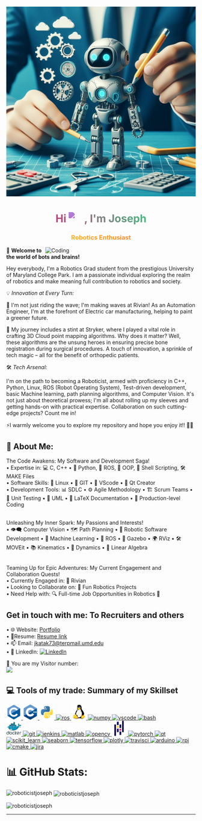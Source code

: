 <!-- Banner -->
![MasterHead](https://github.com/roboticistjoseph/roboticistjoseph/blob/main/pencil_robot.jpg)

<!-- [![MasterHead](https://drive.google.com/uc?export=view&id=1-xC8fH0sV0luZVy6TMyYFT2hy45MOz5N)]
<img align="middle" alt="Banner" width="400" src="https://drive.google.com/uc?export=view&id=1-xC8fH0sV0luZVy6TMyYFT2hy45MOz5N"> -->

<!-- Heading -->
<h1 align="center" style="background: linear-gradient(45deg, #FF0080, #00FF80);-webkit-background-clip: text;color: transparent;">Hi <img src="https://user-images.githubusercontent.com/1303154/88677602-1635ba80-d120-11ea-84d8-d263ba5fc3c0.gif" width="28px" height="28px" alt="hi" style="filter: invert(40%) sepia(60%) saturate(800%) hue-rotate(220deg) brightness(90%) contrast(85%);">, I'm Joseph </h1>

<!-- SUBTITLE -->
<h3 align="center" style="background: linear-gradient(45deg, #FFD700, #FF6347);-webkit-background-clip: text;color: transparent;">Robotics Enthusiast</h3>

<!-- Image -->
<!-- https://drive.google.com/uc?export=view&id=<FILE_ID> -->
<img align="right" alt="Coding" width="400" width="500" src="https://user-images.githubusercontent.com/74038190/212748842-9fcbad5b-6173-4175-8a61-521f3dbb7514.gif">


<!-- Description -->
🤖 **Welcome to the world of bots and brains!**

Hey everybody, I'm a Robotics Grad student from the prestigious University of Maryland College Park. I am a passionate individual exploring the realm of robotics and make meaning full contribution to robotics and society.

💡 *Innovation at Every Turn:*

🚗 I'm not just riding the wave; I'm making waves at Rivian! As an Automation Engineer, I'm at the forefront of Electric car manufacturing, helping to paint a greener future.

🏥 My journey includes a stint at Stryker, where I played a vital role in crafting 3D Cloud point mapping algorithms. Why does it matter? Well, these algorithms are the unsung heroes in ensuring precise bone registration during surgical procedures. A touch of innovation, a sprinkle of tech magic – all for the benefit of orthopedic patients.

🛠️ *Tech Arsenal:*

I'm on the path to becoming a Roboticist, armed with proficiency in C++, Python, Linux, ROS (Robot Operating System), Test-driven development, basic Machine learning, path planning algorithms, and Computer Vision. It's not just about theoretical prowess; I'm all about rolling up my sleeves and getting hands-on with practical expertise. Collaboration on such cutting-edge projects? Count me in!

⚡I warmly welcome you to explore my repository and hope you enjoy it!! 🤖✨

<!-- Skills -->
## 💫 About Me:
The Code Awakens: My Software and Development Saga! <br>
    • Expertise in: 💻 C, C++ • 🐍 Python, 🤖 ROS, 🧬 OOP, 📜 Shell Scripting, 🛠️ MAKE Files <br>
    • Software Skills: 🐧 Linux • 🐙 GIT • 🚀 VScode • 📝 Qt Creator <br>
    • Development Tools: 📊 SDLC • ⚙️ Agile Methodology • 🏗️ Scrum Teams • 🧪 Unit Testing • 📝 UML • 📄 LaTeX Documentation • 🚀 Production-level Coding

<br>Unleashing My Inner Spark: My Passions and Interests!<br>
    • 👁️‍🗨️ Computer Vision • 🗺️ Path Planning • 🤖 Robotic Software Development • 🤖 Machine Learning • 🤖 ROS • 🏢 Gazebo • 🌍 RViz • 🛠️ MOVEit • 📚 Kinematics • 🔩 Dynamics • 🔢 Linear Algebra<br>

<br>Teaming Up for Epic Adventures: My Current Engagement and Collaboration Quests!<br>
    • Currently Engaged in: 🐜 Rivian<br> 
    • Looking to Collaborate on: 👯 Fun Robotics Projects<br>
    • Need Help with: 🔍 Full-time Job Opportunities in Robotics 🤝 <br> 


<!-- Contact -->
## Get in touch with me: To Recruiters and others
• 🌐 Website: [Portfolio](https://josephkatakam.vercel.app/) <br>
• 📎Resume: [Resume link](https://drive.google.com/file/d/1TV_MRC_-RoMHQ8HcAx6Z61PMOKWH3F82/view?usp=sharing) <br>
• 📫 Email: jkatak73@terpmail.umd.edu <br>
• 🔗 LinkedIn: [![LinkedIn](https://img.shields.io/badge/LinkedIn-%230077B5.svg?logo=linkedin&logoColor=white)](https://linkedin.com/in/https://www.linkedin.com/in/josephkatakam/) 


🦹 You are my Visitor number:
<br> [![](https://visitcount.itsvg.in/api?id=roboticistjoseph&icon=0&color=9)](https://visitcount.itsvg.in)
 
<!-- [![Visits Badge](https://badges.pufler.dev/visits/pujux/badge-it)](https://badges.pufler.dev) -->
<!-- ![Visitor Count](https://profile-counter.glitch.me/roboticistjoseph/count.svg) -->



## 💻 Tools of my trade: Summary of my Skillset

<a href="https://www.cprogramming.com/" target="_blank" rel="noreferrer"> <img src="https://raw.githubusercontent.com/devicons/devicon/master/icons/c/c-original.svg" alt="c" width="40" height="40"/> </a> 
<a href="https://www.w3schools.com/cpp/" target="_blank" rel="noreferrer"> <img src="https://raw.githubusercontent.com/devicons/devicon/master/icons/cplusplus/cplusplus-original.svg" alt="cplusplus" width="40" height="40"/> </a>
<a href="https://www.python.org" target="_blank" rel="noreferrer"> <img src="https://raw.githubusercontent.com/devicons/devicon/master/icons/python/python-original.svg" alt="python" width="40" height="40"/> </a>
<a href="https://www.ros.org/" target="_blank" rel="noreferrer"> <img src="https://www.vectorlogo.zone/logos/ros/ros-ar21.svg" alt="ros" width="40" height="40"/> </a>
<a href="https://www.linux.org/" target="_blank" rel="noreferrer"> <img src="https://raw.githubusercontent.com/devicons/devicon/master/icons/linux/linux-original.svg" alt="linux" width="40" height="40"/> </a> 
<a href="https://numpy.org/" target="_blank" rel="noreferrer"> <img src="https://www.vectorlogo.zone/logos/numpy/numpy-ar21.svg" alt="numpy" width="40" height="40"/> </a>
<a href="https://code.visualstudio.com/" target="_blank" rel="noreferrer"> <img src="https://www.vectorlogo.zone/logos/visualstudio_code/visualstudio_code-icon.svg" alt="vscode" width="40" height="40"/> </a>
<a href="https://www.gnu.org/software/bash/" target="_blank" rel="noreferrer"> <img src="https://www.vectorlogo.zone/logos/gnu_bash/gnu_bash-official.svg" alt="bash" width="40" height="40"/>
</a>  
<a href="https://www.docker.com/" target="_blank" rel="noreferrer"> <img src="https://raw.githubusercontent.com/devicons/devicon/master/icons/docker/docker-original-wordmark.svg" alt="docker" width="40" height="40"/>
</a> 
<a href="https://git-scm.com/" target="_blank" rel="noreferrer"> <img src="https://www.vectorlogo.zone/logos/git-scm/git-scm-icon.svg" alt="git" width="40" height="40"/> </a> <a href="https://www.jenkins.io" target="_blank" rel="noreferrer"> <img src="https://www.vectorlogo.zone/logos/jenkins/jenkins-icon.svg" alt="jenkins" width="40" height="40"/> </a> 
<a href="https://www.mathworks.com/" target="_blank" rel="noreferrer"> <img src="https://upload.wikimedia.org/wikipedia/commons/2/21/Matlab_Logo.png" alt="matlab" width="40" height="40"/> </a> 
<a href="https://opencv.org/" target="_blank" rel="noreferrer"> <img src="https://www.vectorlogo.zone/logos/opencv/opencv-icon.svg" alt="opencv" width="40" height="40"/> </a> 
<a href="https://pandas.pydata.org/" target="_blank" rel="noreferrer"> <img src="https://raw.githubusercontent.com/devicons/devicon/2ae2a900d2f041da66e950e4d48052658d850630/icons/pandas/pandas-original.svg" alt="pandas" width="40" height="40"/> </a>  <a href="https://pytorch.org/" target="_blank" rel="noreferrer"> <img src="https://www.vectorlogo.zone/logos/pytorch/pytorch-icon.svg" alt="pytorch" width="40" height="40"/> </a> 
<a href="https://www.qt.io/" target="_blank" rel="noreferrer"> <img src="https://upload.wikimedia.org/wikipedia/commons/0/0b/Qt_logo_2016.svg" alt="qt" width="40" height="40"/> </a> 
<a href="https://scikit-learn.org/" target="_blank" rel="noreferrer"> <img src="https://upload.wikimedia.org/wikipedia/commons/0/05/Scikit_learn_logo_small.svg" alt="scikit_learn" width="40" height="40"/> </a> 
<a href="https://seaborn.pydata.org/" target="_blank" rel="noreferrer"> <img src="https://seaborn.pydata.org/_images/logo-mark-lightbg.svg" alt="seaborn" width="40" height="40"/> </a> 
<a href="https://www.tensorflow.org" target="_blank" rel="noreferrer"> <img src="https://www.vectorlogo.zone/logos/tensorflow/tensorflow-icon.svg" alt="tensorflow" width="40" height="40"/> </a> 
<a href="https://plotly.com/" target="_blank" rel="noreferrer"> <img src="https://www.vectorlogo.zone/logos/plotly/plotly-icon.svg" alt="plotly" width="40" height="40"/> </a>
<a href="https://travis-ci.org" target="_blank" rel="noreferrer"> <img src="https://www.vectorlogo.zone/logos/travis-ci/travis-ci-icon.svg" alt="travisci" width="40" height="40"/> </a> 
<a href="https://www.arduino.cc/" target="_blank" rel="noreferrer"> <img src="https://cdn.worldvectorlogo.com/logos/arduino-1.svg" alt="arduino" width="40" height="40"/> </a> 
<a href="https://www.raspberrypi.org/" target="_blank" rel="noreferrer"> <img src="https://www.vectorlogo.zone/logos/raspberrypi/raspberrypi-icon.svg" alt="rpi" width="40" height="40"/> </a>
<a href="https://cmake.org/" target="_blank" rel="noreferrer"> <img src="https://www.vectorlogo.zone/logos/cmake/cmake-icon.svg" alt="cmake" width="40" height="40"/> </a>
<a href="https://www.atlassian.com/software/jira/guides/getting-started/introduction" target="_blank" rel="noreferrer"> <img src="https://www.vectorlogo.zone/logos/atlassian_jira/atlassian_jira-icon.svg" alt="jira" width="40" height="40"/> </a>
</p>


# 📊 GitHub Stats:
<p><img align="left" src="https://github-readme-stats.vercel.app/api?username=roboticistjoseph&theme=dark&hide_border=false&include_all_commits=true&count_private=true"  alt="roboticistjoseph" /></p>

<p>&nbsp;<img align="center" src="https://github-readme-stats.vercel.app/api/top-langs/?username=roboticistjoseph&theme=dark&hide_border=false&include_all_commits=true&count_private=true&layout=compact" alt="roboticistjoseph" /></p>

<p><img align="center" src="https://github-readme-streak-stats.herokuapp.com/?user=roboticistjoseph&theme=dark&hide_border=false" alt="roboticistjoseph" /></p>
 

<!-- ### ✍️ Random Dev Quote
![](https://quotes-github-readme.vercel.app/api?type=horizontal&theme=radical)

### 😂 Random Dev Meme
<img src="https://rm.up.railway.app/" width="512px"/> -->

<!-- Tab Creator --> 
<!-- <pre style=“tab-size: 4;”>  </pre> -->
<!-- Line Creator -->
<!-- --- -->
---
